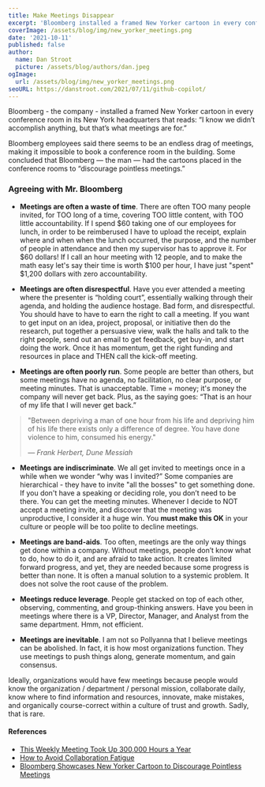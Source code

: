 ```yaml
---
title: Make Meetings Disappear
excerpt: 'Bloomberg installed a framed New Yorker cartoon in every conference room in its New York headquarters that reads: “I know we didn’t accomplish anything, but that’s what meetings are for.” What other ways can we make meetings disappear?'
coverImage: /assets/blog/img/new_yorker_meetings.png
date: '2021-10-11'
published: false
author:
  name: Dan Stroot
  picture: /assets/blog/authors/dan.jpeg
ogImage:
  url: /assets/blog/img/new_yorker_meetings.png
seoURL: https://danstroot.com/2021/07/11/github-copilot/
---
```


Bloomberg - the company - installed a framed New Yorker cartoon in every conference room in its New York headquarters that reads: “I know we didn’t accomplish anything, but that’s what meetings are for.”

Bloomberg employees said there seems to be an endless drag of meetings, making it impossible to book a conference room in the building. Some concluded that Bloomberg — the man — had the cartoons placed in the conference rooms to “discourage pointless meetings.”

### Agreeing with Mr. Bloomberg

- **Meetings are often a waste of time**. There are often TOO many people invited, for TOO long of a time, covering TOO little content, with TOO little accountability. If I spend $60 taking one of our employees for lunch, in order to be reimberused I have to upload the receipt, explain where and when when the lunch occurred, the purpose, and the number of people in attendance and then my supervisor has to approve it. For $60 dollars! If I call an hour meeting with 12 people, and to make the math easy let's say their time is worth $100 per hour, I have just "spent" $1,200 dollars with zero accountability.

- **Meetings are often disrespectful**. Have you ever attended a meeting where the presenter is “holding court”, essentially walking through their agenda, and holding the audience hostage. Bad form, and disrespectful. You should have to have to earn the right to call a meeting. If you want to get input on an idea, project, proposal, or initiative then do the research, put together a persuasive view, walk the halls and talk to the right people, send out an email to get feedback, get buy-in, and start doing the work. Once it has momentum, get the right funding and resources in place and THEN call the kick-off meeting.

- **Meetings are often poorly run**. Some people are better than others, but some meetings have no agenda, no facilitation, no clear purpose, or meeting minutes. That is unacceptable. Time = money; it's money the company will never get back. Plus, as the saying goes: “That is an hour of my life that I will never get back.”

> "Between depriving a man of one hour from his life and depriving him of his life there exists only a difference of degree. You have done violence to him, consumed his energy."
>
> <cite>&mdash; Frank Herbert, Dune Messiah</cite>

- **Meetings are indiscriminate**. We all get invited to meetings once in a while when we wonder “why was I invited?” Some companies are hierarchical - they have to invite "all the bosses" to get something done. If you don't have a speaking or deciding role, you don’t need to be there. You can get the meeting minutes. Whenever I decide to NOT accept a meeting invite, and discover that the meeting was unproductive, I consider it a huge win. You **must make this OK** in your culture or people will be too polite to decline meetings.

- **Meetings are band-aids**. Too often, meetings are the only way things get done within a company. Without meetings, people don’t know what to do, how to do it, and are afraid to take action. It creates limited forward progress, and yet, they are needed because some progress is better than none. It is often a manual solution to a systemic problem. It does not solve the root cause of the problem.

- **Meetings reduce leverage**. People get stacked on top of each other, observing, commenting, and group-thinking answers. Have you been in meetings where there is a VP, Director, Manager, and Analyst from the same department. Hmm, not efficient.

- **Meetings are inevitable**. I am not so Pollyanna that I believe meetings can be abolished. In fact, it is how most organizations function. They use meetings to push things along, generate momentum, and gain consensus.

Ideally, organizations would have few meetings because people would know the organization / department / personal mission, collaborate daily, know where to find information and resources, innovate, make mistakes, and organically course-correct within a culture of trust and growth. Sadly, that is rare.

#### References

- [This Weekly Meeting Took Up 300,000 Hours a Year](https://hbr.org/2014/04/how-a-weekly-meeting-took-up-300000-hours-a-year)
- [How to Avoid Collaboration Fatigue](https://hbr.org/2014/07/how-to-avoid-collaboration-fatigue)
- [Bloomberg Showcases New Yorker Cartoon to Discourage Pointless Meetings](https://wwd.com/business-news/media/bloomberg-new-yorker-cartoon-kaamran-hafeez-conference-rooms-10270074-10270074/)
